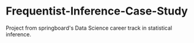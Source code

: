 # Frequentist-Inference-Case-Study
Project from springboard's Data Science career track in statistical inference. 
